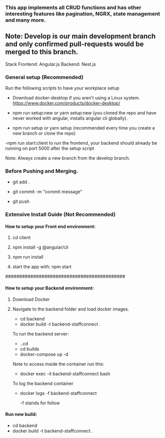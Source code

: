 ### This app implements all CRUD functions and has other interesting features like pagination, NGRX, state management and many more.

## Note: Develop is our main development branch and only confirmed pull-requests would be merged to this branch.

Stack
Frontend: Angular.js
Backend: Nest.js

### General setup (Recommended)

Run the following scripts to have your workplace setup

- Download docker-desktop if you aren't using a Linux system.
  https://www.docker.com/products/docker-desktop/

- npm run setup:new or yarn setup:new (you cloned the repo and have never worked with angular, installs angular cli globally).

- npm run setup or yarn setup (recommended every time you create a new branch or clone the repo)

-npm run start:client to run the frontend, your backend should already be running on port 5000 after the setup script

Note: Always create a new branch from the develop branch.

### Before Pushing and Merging.

- git add .

- git commit -m "commit message"

- git push

### Extensive Install Guide (Not Recommended)

#### How to setup your Front end environment:

1. cd client

2. npm install -g @angular/cli

3. npm run install

4. start the app with: npm start

###########################################

#### How to setup your Backend environment:

1. Download Docker

2. Navigate to the backend folder and load docker images.

   - cd backend
   - docker build -t backend-staffconnect .

   To run the backend server:

   - ..cd
   - cd builds
   - docker-compose up -d

   Note to access inside the container run this:

   - docker exec -it backend-staffconnect bash

   To log the backend container

   - docker logs -f backend-staffconnect

     -f stands for follow

#### Run new build:

- cd backend
- docker build -t backend-staffconnect .
